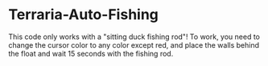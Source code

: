 # Terraria-Auto-Fishing

This code only works with a "sitting duck fishing rod"!
To work, you need to change the cursor color to any color except red, and place the walls behind the float and wait 15 seconds with the fishing rod.
